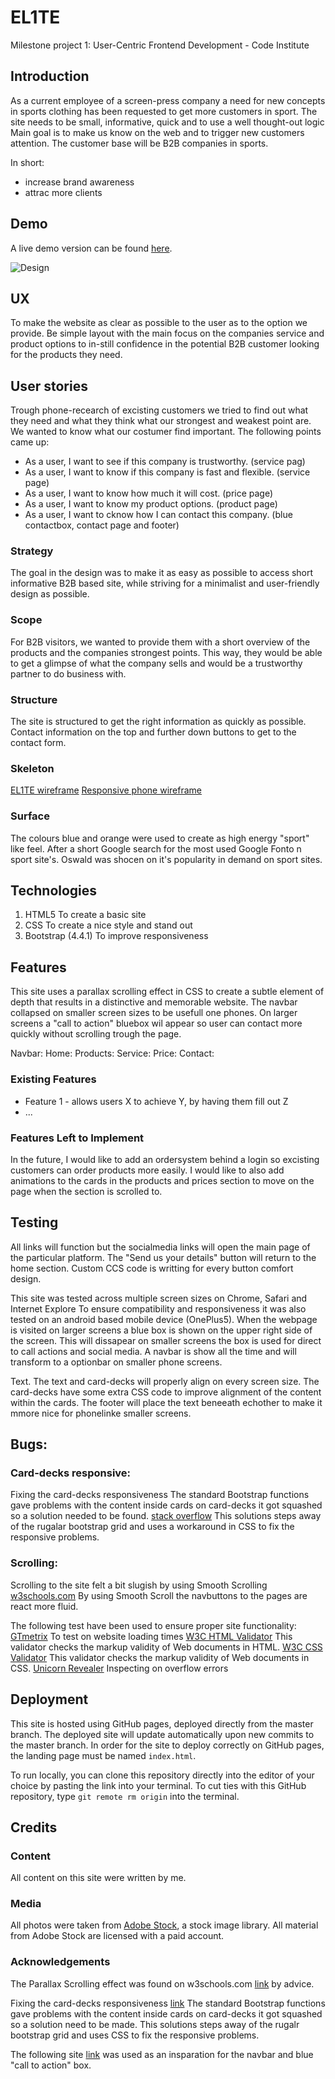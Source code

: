 # EL1TE
Milestone project 1: User-Centric Frontend Development - Code Institute

## Introduction
As a current employee of a screen-press company a need for new concepts 
in sports clothing has been requested to get more customers in sport.
The site needs to be small, informative, quick and to use a well thought-out logic
Main goal is to make us know on the web and to trigger new customers attention.
The customer base will be B2B companies in sports.

In short:
- increase brand awareness
- attrac more clients

## Demo
A live demo version can be found [here](https://d1ang.github.io/EL1TE/).

![Design](https://github.com/D1ang/EL1TE/blob/master/mockups/responsive.png)

## UX
To make the website as clear as possible to the user as to the option we provide.
Be simple layout with the main focus on the companies service and product options
to in-still confidence in the potential B2B customer looking for the products they need.

## User stories
Trough phone-recearch of excisting customers we tried to find out what they need and what they think what our strongest and weakest point are.
We wanted to know what our costumer find important.
The following points came up:

 - As a user, I want to see if this company is trustworthy.             (service pag)
 - As a user, I want to know if this company is fast and flexible.      (service page)
 - As a user, I want to know how much it will cost.                     (price page)
 - As a user, I want to know my product options.                        (product page)
 - As a user, I want to cknow how I can contact this company.           (blue contactbox, contact page and footer)

### Strategy
The goal in the design was to make it as easy as possible to access short informative B2B based site,
while striving for a minimalist and user-friendly design as possible.

### Scope
For B2B visitors, we wanted to provide them with a short overview of the products and the companies strongest points.
This way, they would be able to get a glimpse of what the company sells and would be a trustworthy partner to do business with.

### Structure
The site is structured to get the right information as quickly as possible.
Contact information on the top and further down buttons to get to the contact form.

### Skeleton
[EL1TE wireframe](https://www.figma.com/file/3VCrAaJBiDzaORiA8KSroK/EL1TE?node-id=0%3A1)
[Responsive phone wireframe](https://www.figma.com/file/EdKAJaVOlBZMMYuAMIOIms/EL1TE-Copy)

### Surface
The colours blue and orange were used to create as high energy "sport" like feel.
After a short Google search for the most used Google Fonto n sport site's.
Oswald was shocen on it's popularity in demand on sport sites.

## Technologies
1. HTML5                To create a basic site
2. CSS                  To create a nice style and stand out
3. Bootstrap (4.4.1)    To improve responsiveness


## Features
This site uses a parallax scrolling effect in CSS to create a subtle element of depth that results in a distinctive and memorable website. 
The navbar collapsed on smaller screen sizes to be usefull one phones.
On larger screens a "call to action" bluebox wil appear so user can contact more quickly without scrolling trough the page.

Navbar: 
Home:
Products:
Service:
Price:
Contact:

### Existing Features
- Feature 1 - allows users X to achieve Y, by having them fill out Z
- ...

### Features Left to Implement
In the future, I would like to add an ordersystem behind a login so excisting customers can order products more easily.
I would like to also add animations to the cards in the products and prices section to move on the page when the section is scrolled to. 


## Testing
All links will function but the socialmedia links will open the main page of the particular platform.
The "Send us your details" button will return to the home section.
Custom CCS code is writting for every button comfort design.

This site was tested across multiple screen sizes on Chrome, Safari and Internet Explore
To ensure compatibility and responsiveness it was also tested on an android based mobile device (OnePlus5).
When the webpage is visited on larger screens a blue box is shown on the upper right side of the screen.
This will dissapear on smaller screens the box is used for direct to call actions and social media.
A navbar is show all the time and will transform to a optionbar on smaller phone screens.

Text.
The text and card-decks will properly align on every screen size. The card-decks have some extra CSS code to improve alignment of the content within the cards.
The footer will place the text beneeath echother to make it mmore nice for phonelinke smaller screens.

## Bugs:

### Card-decks responsive:
Fixing the card-decks responsiveness
The standard Bootstrap functions gave problems with the content inside cards on card-decks it got squashed so a solution needed to be found.
[stack overflow](https://stackoverflow.com/questions/48406628/bootstrap-align-button-to-the-bottom-of-card)
This solutions steps away of the rugalar bootstrap grid and uses a workaround in CSS to fix the responsive problems.

### Scrolling:
Scrolling to the site felt a  bit slugish by using Smooth Scrolling
[w3schools.com](https://www.w3schools.com/howto/howto_css_smooth_scroll.asp)
By using Smooth Scroll the navbuttons to the pages are react more fluid.


The following test have been used to ensure proper site functionality:
[GTmetrix](https://gtmetrix.com/) To test on website loading times
[W3C HTML Validator](https://validator.w3.org/) This validator checks the markup validity of Web documents in HTML.
[W3C CSS Validator](https://jigsaw.w3.org/css-validator/) This validator checks the markup validity of Web documents in CSS.
[Unicorn Revealer](https://chrome.google.com/webstore/detail/unicorn-revealer/lmlkphhdlngaicolpmaakfmhplagoaln?hl=en-GB) Inspecting on overflow errors


## Deployment
This site is hosted using GitHub pages, deployed directly from the master branch. The deployed site will update automatically upon new commits to the master branch. In order for the site to deploy correctly on GitHub pages, the landing page must be named `index.html`.

To run locally, you can clone this repository directly into the editor of your choice by pasting the link into your terminal.
To cut ties with this GitHub repository, type `git remote rm origin` into the terminal.


## Credits

### Content
All content on this site were written by me. 

### Media
All photos were taken from [Adobe Stock](https://stock.adobe.com/), a stock image library.
All material from Adobe Stock are licensed with a paid account.


### Acknowledgements

The Parallax Scrolling effect was found on w3schools.com [link](https://www.w3schools.com/howto/howto_css_parallax.asp) by advice.

Fixing the card-decks responsiveness [link](https://stackoverflow.com/questions/48406628/bootstrap-align-button-to-the-bottom-of-card)
The standard Bootstrap functions gave problems with the content inside cards on card-decks it got squashed so a solution need to be made.
This solutions steps away of the rugalr bootstrap grid and uses CSS to fix the responsive problems.

The following site [link](https://www.mbsportswear.nl/) was used as an insparation for the navbar and blue "call to action" box.
